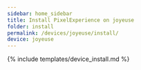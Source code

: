 ```yaml
---
sidebar: home_sidebar
title: Install PixelExperience on joyeuse
folder: install
permalink: /devices/joyeuse/install/
device: joyeuse
---
```

{% include templates/device_install.md %}
